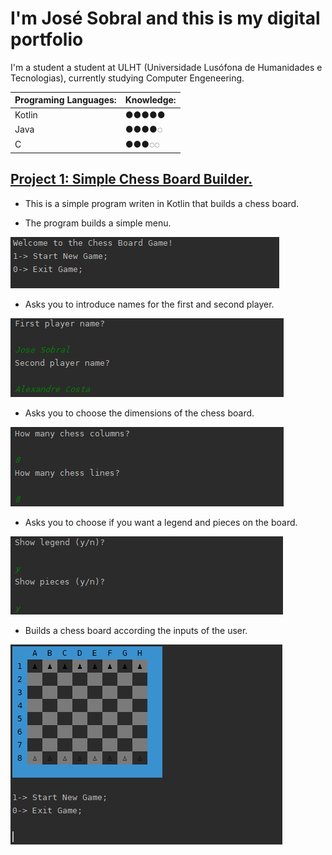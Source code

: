 # I'm José Sobral and this is my digital portfolio

I'm a student a student at ULHT (Universidade Lusófona de Humanidades e Tecnologias), currently studying Computer Engeneering.

| Programing Languages:  | Knowledge:   |
| :---                   | :---         |
| Kotlin                 | ●●●●●        |
| Java                   | ●●●●◌        |
| C                      | ●●●◌◌        |


## [Project 1: Simple Chess Board Builder.](https://github.com/josesobral22005813/Chess_Project_P1)
* This is a simple program writen in Kotlin that builds a chess board.

* The program builds a simple menu.

![](https://github.com/josesobral22005813/Portfolio_Jose/blob/main/images/ChessProjectOverviewImage1.PNG)

* Asks you to introduce names for the first and second player.

![](https://github.com/josesobral22005813/Portfolio_Jose/blob/main/images/ChessProjectOverviewImage2.PNG)

* Asks you to choose the dimensions of the chess board.

![](https://github.com/josesobral22005813/Portfolio_Jose/blob/main/images/ChessProjectOverviewImage3.PNG)

* Asks you to choose if you want a legend and pieces on the board.

![](https://github.com/josesobral22005813/Portfolio_Jose/blob/main/images/ChessProjectOverviewImage4.PNG)

* Builds a chess board according the inputs of the user.

![](https://github.com/josesobral22005813/Portfolio_Jose/blob/main/images/ChessProjectOverviewImage5.PNG)
